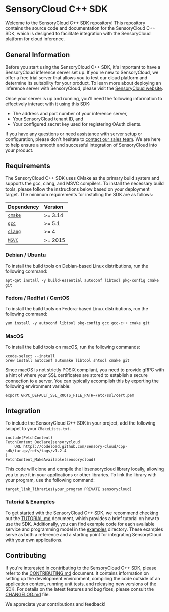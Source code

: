 # SensoryCloud C++ SDK

Welcome to the SensoryCloud C++ SDK repository! This repository contains the
source code and documentation for the SensoryCloud C++ SDK, which is designed
to facilitate integration with the SensoryCloud platform for cloud inference.

## General Information

Before you start using the SensoryCloud C++ SDK, it's important to have a
SensoryCloud inference server set up. If you're new to SensoryCloud, we offer
a free trial server that allows you to test our cloud platform and determine
its suitability for your product. To learn more about deploying an inference
server with SensoryCloud, please visit the [SensoryCloud website][trial].

Once your server is up and running, you'll need the following information to
effectively interact with it using this SDK:

-   The address and port number of your inference server,
-   Your SensoryCloud tenant ID, and
-   Your configured secret key used for registering OAuth clients.

If you have any questions or need assistance with server setup or
configuration, please don't hesitate to
[contact our sales team][sales]. We
are here to help ensure a smooth and successful integration of SensoryCloud
into your product.

[trial]: https://sensorycloud.ai/free-credits/
[sales]: https://sensorycloud.ai/resources/contact-us/

## Requirements

The SensoryCloud C++ SDK uses CMake as the primary build system and supports
the gcc, clang, and MSVC compilers. To install the necessary build tools,
please follow the instructions below based on your deployment target. The
minimum requirements for installing the SDK are as follows:

| Dependency       | Version |
|:-----------------|:--------|
| [`cmake`][cmake] | >= 3.14 |
| [`gcc`][gcc]     | >= 5.1  |
| [`clang`][clang] | >= 4    |
| [`MSVC`][MSVC]   | >= 2015 |

[cmake]: https://cmake.org/
[gcc]: https://gcc.gnu.org/
[clang]: https://clang.llvm.org/get_started.html
[MSVC]: https://visualstudio.microsoft.com/vs/features/cplusplus/

### Debian / Ubuntu

To install the build tools on Debian-based Linux distributions, run the
following command:

```shell
apt-get install -y build-essential autoconf libtool pkg-config cmake git
```

### Fedora / RedHat / CentOS

To install the build tools on Fedora-based Linux distributions, run the
following command:

```shell
yum install -y autoconf libtool pkg-config gcc gcc-c++ cmake git
```

### MacOS

To install the build tools on macOS, run the following commands:

```shell
xcode-select --install
brew install autoconf automake libtool shtool cmake git
```

Since macOS is not strictly POSIX compliant, you need to provide gRPC with a
hint of where your SSL certificates are stored to establish a secure
connection to a server. You can typically accomplish this by exporting the
following environment variable:

```shell
export GRPC_DEFAULT_SSL_ROOTS_FILE_PATH=/etc/ssl/cert.pem
```

<!--
### Windows

To install the build tools on Windows:

```shell
TODO
```
-->

## Integration

To include the SensoryCloud C++ SDK in your project, add the following snippet
to your `CMakeLists.txt`.

```shell
include(FetchContent)
FetchContent_Declare(sensorycloud
    URL https://codeload.github.com/Sensory-Cloud/cpp-sdk/tar.gz/refs/tags/v1.2.4
)
FetchContent_MakeAvailable(sensorycloud)
```

This code will clone and compile the libsensorycloud library locally, allowing
you to use it in your applications or other libraries. To link the library
with your program, use the following command:

```shell
target_link_libraries(your_program PRIVATE sensorycloud)
```

### Tutorial & Examples

To get started with the SensoryCloud C++ SDK, we recommend checking out the
[TUTORIAL.md](TUTORIAL.md) document, which provides a brief tutorial on how to
use the SDK. Additionally, you can find example code for each available
service and programming model in the [examples](examples) directory. These
examples serve as both a reference and a starting point for integrating
SensoryCloud with your own applications.

## Contributing

If you're interested in contributing to the SensoryCloud C++ SDK, please refer
to the [CONTRIBUTING.md](CONTRIBUTING.md) document. It contains information on
setting up the development environment, compiling the code outside of an
application context, running unit tests, and releasing new versions of the
SDK. For details on the latest features and bug fixes, please consult the
[CHANGELOG.md](CHANGELOG.md) file.

We appreciate your contributions and feedback!
